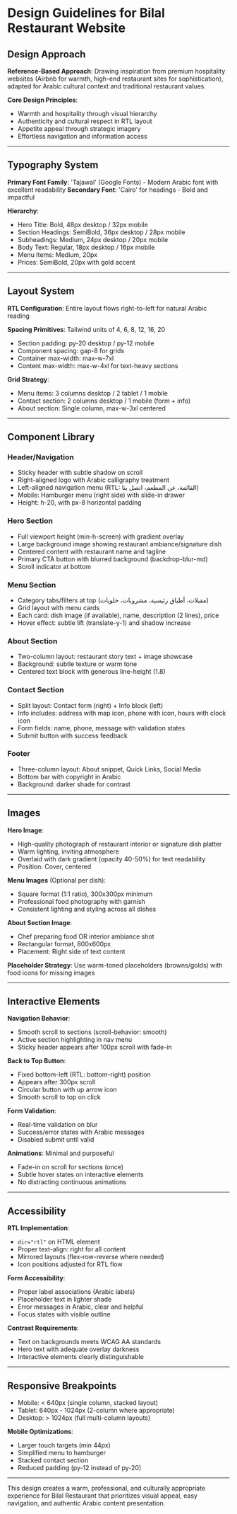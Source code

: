 # Design Guidelines for Bilal Restaurant Website

## Design Approach
**Reference-Based Approach**: Drawing inspiration from premium hospitality websites (Airbnb for warmth, high-end restaurant sites for sophistication), adapted for Arabic cultural context and traditional restaurant values.

**Core Design Principles**:
- Warmth and hospitality through visual hierarchy
- Authenticity and cultural respect in RTL layout
- Appetite appeal through strategic imagery
- Effortless navigation and information access

---

## Typography System

**Primary Font Family**: 'Tajawal' (Google Fonts) - Modern Arabic font with excellent readability
**Secondary Font**: 'Cairo' for headings - Bold and impactful

**Hierarchy**:
- Hero Title: Bold, 48px desktop / 32px mobile
- Section Headings: SemiBold, 36px desktop / 28px mobile  
- Subheadings: Medium, 24px desktop / 20px mobile
- Body Text: Regular, 18px desktop / 16px mobile
- Menu Items: Medium, 20px
- Prices: SemiBold, 20px with gold accent

---

## Layout System

**RTL Configuration**: Entire layout flows right-to-left for natural Arabic reading

**Spacing Primitives**: Tailwind units of 4, 6, 8, 12, 16, 20
- Section padding: py-20 desktop / py-12 mobile
- Component spacing: gap-8 for grids
- Container max-width: max-w-7xl
- Content max-width: max-w-4xl for text-heavy sections

**Grid Strategy**:
- Menu items: 3 columns desktop / 2 tablet / 1 mobile
- Contact section: 2 columns desktop / 1 mobile (form + info)
- About section: Single column, max-w-3xl centered

---

## Component Library

### Header/Navigation
- Sticky header with subtle shadow on scroll
- Right-aligned logo with Arabic calligraphy treatment
- Left-aligned navigation menu (RTL: القائمة، عن المطعم، اتصل بنا)
- Mobile: Hamburger menu (right side) with slide-in drawer
- Height: h-20, with px-8 horizontal padding

### Hero Section
- Full viewport height (min-h-screen) with gradient overlay
- Large background image showing restaurant ambiance/signature dish
- Centered content with restaurant name and tagline
- Primary CTA button with blurred background (backdrop-blur-md)
- Scroll indicator at bottom

### Menu Section
- Category tabs/filters at top (مقبلات، أطباق رئيسية، مشروبات، حلويات)
- Grid layout with menu cards
- Each card: dish image (if available), name, description (2 lines), price
- Hover effect: subtle lift (translate-y-1) and shadow increase

### About Section
- Two-column layout: restaurant story text + image showcase
- Background: subtle texture or warm tone
- Centered text block with generous line-height (1.8)

### Contact Section
- Split layout: Contact form (right) + Info block (left)
- Info includes: address with map icon, phone with icon, hours with clock icon
- Form fields: name, phone, message with validation states
- Submit button with success feedback

### Footer
- Three-column layout: About snippet, Quick Links, Social Media
- Bottom bar with copyright in Arabic
- Background: darker shade for contrast

---

## Images

**Hero Image**: 
- High-quality photograph of restaurant interior or signature dish platter
- Warm lighting, inviting atmosphere
- Overlaid with dark gradient (opacity 40-50%) for text readability
- Position: Cover, centered

**Menu Images** (Optional per dish):
- Square format (1:1 ratio), 300x300px minimum
- Professional food photography with garnish
- Consistent lighting and styling across all dishes

**About Section Image**:
- Chef preparing food OR interior ambiance shot
- Rectangular format, 800x600px
- Placement: Right side of text content

**Placeholder Strategy**: Use warm-toned placeholders (browns/golds) with food icons for missing images

---

## Interactive Elements

**Navigation Behavior**:
- Smooth scroll to sections (scroll-behavior: smooth)
- Active section highlighting in nav menu
- Sticky header appears after 100px scroll with fade-in

**Back to Top Button**:
- Fixed bottom-left (RTL: bottom-right) position
- Appears after 300px scroll
- Circular button with up arrow icon
- Smooth scroll to top on click

**Form Validation**:
- Real-time validation on blur
- Success/error states with Arabic messages
- Disabled submit until valid

**Animations**: Minimal and purposeful
- Fade-in on scroll for sections (once)
- Subtle hover states on interactive elements
- No distracting continuous animations

---

## Accessibility

**RTL Implementation**:
- `dir="rtl"` on HTML element
- Proper text-align: right for all content
- Mirrored layouts (flex-row-reverse where needed)
- Icon positions adjusted for RTL flow

**Form Accessibility**:
- Proper label associations (Arabic labels)
- Placeholder text in lighter shade
- Error messages in Arabic, clear and helpful
- Focus states with visible outline

**Contrast Requirements**:
- Text on backgrounds meets WCAG AA standards
- Hero text with adequate overlay darkness
- Interactive elements clearly distinguishable

---

## Responsive Breakpoints

- Mobile: < 640px (single column, stacked layout)
- Tablet: 640px - 1024px (2-column where appropriate)
- Desktop: > 1024px (full multi-column layouts)

**Mobile Optimizations**:
- Larger touch targets (min 44px)
- Simplified menu to hamburger
- Stacked contact section
- Reduced padding (py-12 instead of py-20)

---

This design creates a warm, professional, and culturally appropriate experience for Bilal Restaurant that prioritizes visual appeal, easy navigation, and authentic Arabic content presentation.